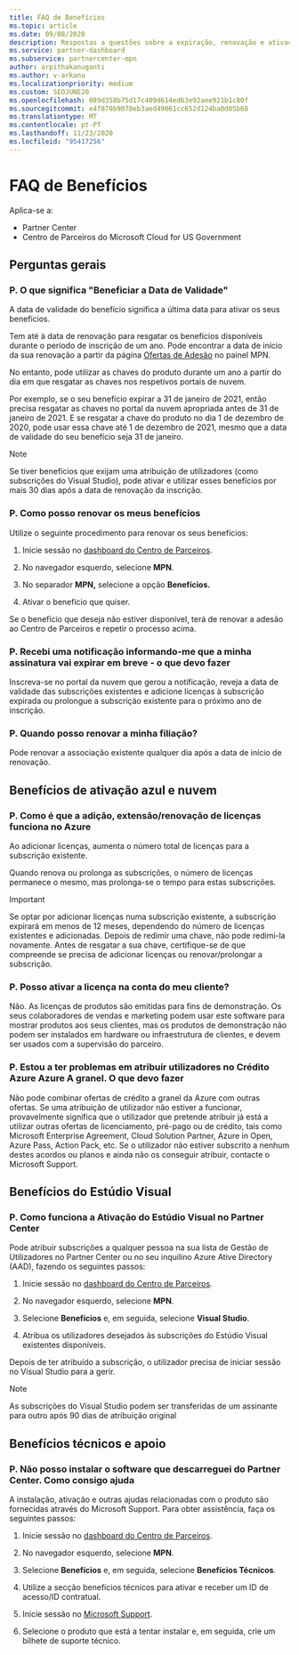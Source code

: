 ```yaml
---
title: FAQ de Benefícios
ms.topic: article
ms.date: 09/08/2020
description: Respostas a questões sobre a expiração, renovação e ativação de licenças para Azure, cloud, Visual Studio e benefícios técnicos e de suporte
ms.service: partner-dashboard
ms.subservice: partnercenter-mpn
author: arpithakanuganti
ms.author: v-arkanu
ms.localizationpriority: medium
ms.custom: SEOJUNE20
ms.openlocfilehash: 089d358b75d17c409d614ed63e92aee921b1c80f
ms.sourcegitcommit: e4f870b9070eb3aed49061cc652d124ba0d05b68
ms.translationtype: MT
ms.contentlocale: pt-PT
ms.lasthandoff: 11/23/2020
ms.locfileid: "95417256"
---
```

# <a name="benefits-faq"></a>FAQ de Benefícios

Aplica-se a:

- Partner Center
- Centro de Parceiros do Microsoft Cloud for US Government

## <a name="general-questions"></a>Perguntas gerais

### <a name="q-what-does-benefit-expiry-date-mean"></a>P. O que significa "Beneficiar a Data de Validade"

A data de validade do benefício significa a última data para ativar os seus benefícios.

Tem até à data de renovação para resgatar os benefícios disponíveis durante o período de inscrição de um ano. Pode encontrar a data de início da sua renovação a partir da página [Ofertas de Adesão](https://partner.microsoft.com/dashboard/mpn/offers) no painel MPN.

No entanto, pode utilizar as chaves do produto durante um ano a partir do dia em que resgatar as chaves nos respetivos portais de nuvem.

Por exemplo, se o seu benefício expirar a 31 de janeiro de 2021, então precisa resgatar as chaves no portal da nuvem apropriada antes de 31 de janeiro de 2021. E se resgatar a chave do produto no dia 1 de dezembro de 2020, pode usar essa chave até 1 de dezembro de 2021, mesmo que a data de validade do seu benefício seja 31 de janeiro.

>[!NOTE]
>Se tiver benefícios que exijam uma atribuição de utilizadores (como subscrições do Visual Studio), pode ativar e utilizar esses benefícios por mais 30 dias após a data de renovação da inscrição.

### <a name="q-how-do-i-renew-my-benefits"></a>P. Como posso renovar os meus benefícios

Utilize o seguinte procedimento para renovar os seus benefícios:

1. Inicie sessão no [dashboard do Centro de Parceiros](https://partner.microsoft.com/dashboard/).

2. No navegador esquerdo, selecione **MPN**.

3. No separador **MPN,** selecione a opção **Benefícios.**

4. Ativar o benefício que quiser.

Se o benefício que deseja não estiver disponível, terá de renovar a adesão ao Centro de Parceiros e repetir o processo acima.

### <a name="q-i-received-a-notification-informing-me-that-my-subscription-is-expiring-soon---what-should-i-do"></a>P. Recebi uma notificação informando-me que a minha assinatura vai expirar em breve - o que devo fazer

Inscreva-se no portal da nuvem que gerou a notificação, reveja a data de validade das subscrições existentes e adicione licenças à subscrição expirada ou prolongue a subscrição existente para o próximo ano de inscrição.

### <a name="q-when-can-i-renew-my-membership"></a>P. Quando posso renovar a minha filiação?

Pode renovar a associação existente qualquer dia após a data de início de renovação.

## <a name="azure-and-cloud-activation-benefits"></a>Benefícios de ativação azul e nuvem

### <a name="q-how-does-adding-extendingrenewing-licenses-work-on-azure"></a>P. Como é que a adição, extensão/renovação de licenças funciona no Azure

Ao adicionar licenças, aumenta o número total de licenças para a subscrição existente.

Quando renova ou prolonga as subscrições, o número de licenças permanece o mesmo, mas prolonga-se o tempo para estas subscrições.

>[!IMPORTANT]
>Se optar por adicionar licenças numa subscrição existente, a subscrição expirará em menos de 12 meses, dependendo do número de licenças existentes e adicionadas. Depois de redimir uma chave, não pode redimi-la novamente. Antes de resgatar a sua chave, certifique-se de que compreende se precisa de adicionar licenças ou renovar/prolongar a subscrição.

### <a name="q-can-i-activate-the-license-on-my-customers-account"></a>P. Posso ativar a licença na conta do meu cliente?

Não. As licenças de produtos são emitidas para fins de demonstração. Os seus colaboradores de vendas e marketing podem usar este software para mostrar produtos aos seus clientes, mas os produtos de demonstração não podem ser instalados em hardware ou infraestrutura de clientes, e devem ser usados com a supervisão do parceiro.

### <a name="q-im-having-trouble-assigning-users-in-azure-bulk-credit-what-should-i-do"></a>P. Estou a ter problemas em atribuir utilizadores no Crédito Azure Azure A granel. O que devo fazer

Não pode combinar ofertas de crédito a granel da Azure com outras ofertas. Se uma atribuição de utilizador não estiver a funcionar, provavelmente significa que o utilizador que pretende atribuir já está a utilizar outras ofertas de licenciamento, pré-pago ou de crédito, tais como Microsoft Enterprise Agreement, Cloud Solution Partner, Azure in Open, Azure Pass, Action Pack, etc. Se o utilizador não estiver subscrito a nenhum destes acordos ou planos e ainda não os conseguir atribuir, contacte o Microsoft Support.

## <a name="visual-studio-benefits"></a>Benefícios do Estúdio Visual

### <a name="q-how-does-visual-studio-activation-work-in-partner-center"></a>P. Como funciona a Ativação do Estúdio Visual no Partner Center

Pode atribuir subscrições a qualquer pessoa na sua lista de Gestão de Utilizadores no Partner Center ou no seu inquilino Azure Ative Directory (AAD), fazendo os seguintes passos:

1. Inicie sessão no [dashboard do Centro de Parceiros](https://partner.microsoft.com/dashboard/).

2. No navegador esquerdo, selecione **MPN**.

3. Selecione **Benefícios** e, em seguida, selecione **Visual Studio**.

4. Atribua os utilizadores desejados às subscrições do Estúdio Visual existentes disponíveis.

Depois de ter atribuído a subscrição, o utilizador precisa de iniciar sessão no Visual Studio para a gerir.

>[!Note]
> As subscrições do Visual Studio podem ser transferidas de um assinante para outro após 90 dias de atribuição original

## <a name="technical-benefits-and-support"></a>Benefícios técnicos e apoio

### <a name="q-i-cant-install-the-software-i-downloaded-from-partner-center-how-do-i-get-help"></a>P. Não posso instalar o software que descarreguei do Partner Center. Como consigo ajuda

A instalação, ativação e outras ajudas relacionadas com o produto são fornecidas através do Microsoft Support. Para obter assistência, faça os seguintes passos:

1. Inicie sessão no [dashboard do Centro de Parceiros](https://partner.microsoft.com/dashboard/).

2. No navegador esquerdo, selecione **MPN**.

3. Selecione **Benefícios** e, em seguida, selecione **Benefícios Técnicos**.

4. Utilize a secção benefícios técnicos para ativar e receber um ID de acesso/ID contratual.

5. Inicie sessão no [Microsoft Support](https://support.microsoft.com/supportforbusiness/productselection).

6. Selecione o produto que está a tentar instalar e, em seguida, crie um bilhete de suporte técnico.
